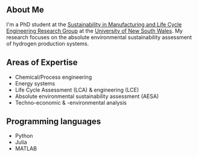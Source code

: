 ## About Me
I'm a PhD student at the [Sustainability in Manufacturing and Life Cycle Engineering Research Group](https://www.unsw.edu.au/engineering/our-schools/mechanical-and-manufacturing-engineering/our-research/facilities/sustainable-manufacturing-life-cycle-engineering) at the [University of New South Wales](https://www.unsw.edu.au). My research focuses on the absolute environmental sustainability assessment of hydrogen production systems.

## Areas of Expertise
- Chemical/Process engineering
- Energy systems
- Life Cycle Assessment (LCA) & engineering (LCE)
- Absolute environmental sustainability assessment (AESA)
- Techno-economic & -environmental analysis

## Programming languages
- Python
- Julia
- MATLAB
